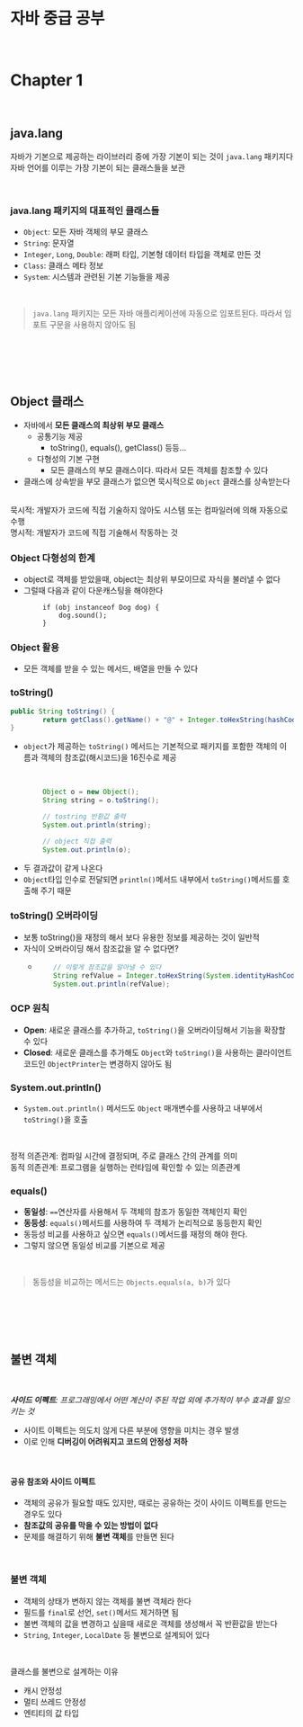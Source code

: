 # 자바 중급 공부

<br>

# Chapter 1

<br>

## java.lang
자바가 기본으로 제공하는 라이브러리 중에 가장 기본이 되는 것이 `java.lang` 패키지다  
자바 언어를 이루는 가장 기본이 되는 클래스들을 보관

<br>

### java.lang 패키지의 대표적인 클래스들
- `Object`: 모든 자바 객체의 부모 클래스
- `String`: 문자열
- `Integer`, `Long`, `Double`: 래퍼 타입, 기본형 데이터 타입을 객체로 만든 것
- `Class`: 클래스 메타 정보
- `System`: 시스템과 관련된 기본 기능들을 제공

<br>

> `java.lang` 패키지는 모든 자바 애플리케이션에 자동으로 임포트된다. 따라서 임포트 구문을 사용하지 않아도 됨

<br><br><br><br>

## Object 클래스
- 자바에서 **모든 클래스의 최상위 부모 클래스**
  - 공통기능 제공
    - toString(), equals(), getClass() 등등...
  - 다형성의 기본 구현
    - 모든 클래스의 부모 클래스이다. 따라서 모든 객체를 참조할 수 있다
- 클래스에 상속받을 부모 클래스가 없으면 묵시적으로 `Object` 클래스를 상속받는다

<br>
묵시적: 개발자가 코드에 직접 기술하지 않아도 시스템 또는 컴파일러에 의해 자동으로 수행<br>
명시적: 개발자가 코드에 직접 기술해서 작동하는 것

### Object 다형성의 한계 
- object로 객체를 받았을때, object는 최상위 부모이므로 자식을 불러낼 수 없다
- 그럴때 다음과 같이 다운캐스팅을 해야한다
```
        if (obj instanceof Dog dog) {
            dog.sound();
        } 
```

### Object 활용
- 모든 객체를 받을 수 있는 메서드, 배열을 만들 수 있다

### toString()
```java
public String toString() {
        return getClass().getName() + "@" + Integer.toHexString(hashCode());
}
```
- `object`가 제공하는 `toString()` 메서드는 기본적으로 패키지를 포함한 객체의 이름과 객체의 참조값(해시코드)을 16진수로 제공

<br>

```java
        Object o = new Object();
        String string = o.toString();

        // tostring 반환값 출력
        System.out.println(string);

        // object 직접 출력
        System.out.println(o);
```
- 두 결과값이 같게 나온다
- `Object`타입 인수로 전달되면 `println()`메서드 내부에서 `toString()`메서드를 호출해 주기 때문

### toString() 오버라이딩
- 보통 toString()을 재정의 해서 보다 유용한 정보를 제공하는 것이 일반적
- 자식이 오버라이딩 해서 참조값을 알 수 없다면?
  - ```java
        // 이렇게 참조값을 알아낼 수 있다
        String refValue = Integer.toHexString(System.identityHashCode(dog1));
        System.out.println(refValue);
    ```
    
### OCP 원칙
- **Open**: 새로운 클래스를 추가하고, `toString()`을 오버라이딩해서 기능을 확장할 수 있다
- **Closed**: 새로운 클래스를 추가해도 `Object`와 `toString()`을 사용하는 클라이언트 코드인 `ObjectPrinter`는 변경하지 않아도 됨

### System.out.println()
- `System.out.println()` 메서드도 `Object` 매개변수를 사용하고 내부에서 `toString()`을 호출

<br>

정적 의존관계: 컴파일 시간에 결정되며, 주로 클래스 간의 관계를 의미<br>
동적 의존관계: 프로그램을 실행하는 런타임에 확인할 수 있는 의존관계

### equals()
- **동일성**: `==`연산자를 사용해서 두 객체의 참조가 동일한 객체인지 확인
- **동등성**: `equals()`메서드를 사용하여 두 객체가 논리적으로 동등한지 확인
- 동등성 비교를 사용하고 싶으면 `equals()`메서드를 재정의 해야 한다.
- 그렇지 않으면 동일성 비교를 기본으로 제공

<br>

> 동등성을 비교하는 메서드는 `Objects.equals(a, b)`가 있다

<br><br><br><br>

## 불변 객체

<br>

_**사이드 이펙트**: 프로그래밍에서 어떤 계산이 주된 작업 외에 추가적이 부수 효과를 일으키는 것_<br>
- 사이트 이펙트는 의도치 않게 다른 부분에 영향을 미치는 경우 발생
- 이로 인해 **디버깅이 어려워지고 코드의 안정성 저하**

<br>

#### 공유 참조와 사이드 이펙트 
- 객체의 공유가 필요할 때도 있지만, 때로는 공유하는 것이 사이드 이펙트를 만드는 경우도 있다
- **참조값의 공유를 막을 수 있는 방법이 없다**
- 문제를 해결하기 위해 **불변 객체**를 만들면 된다

<br>

### 불변 객체
- 객체의 상태가 변하지 않는 객체를 불변 객체라 한다
- 필드를 `final`로 선언, `set()`메서드 제거하면 됨
- 불변 객체의 값을 변경하고 싶을때 새로운 객체를 생성해서 꼭 반환값을 받는다
- `String`, `Integer`, `LocalDate` 등 불변으로 설계되어 있다

<br>

클래스를 불변으로 설계하는 이유
- 캐시 안정성
- 멀티 쓰레드 안정성
- 엔티티의 값 타입